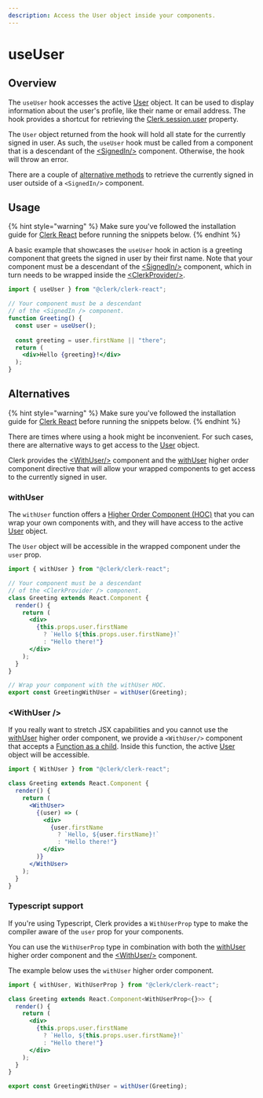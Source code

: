 ```yaml
---
description: Access the User object inside your components.
---
```


# useUser

## Overview

The `useUser` hook accesses the active [User](../clerkjs/user.md) object. It can be used to display information about the user's profile, like their name or email address. The hook provides a shortcut for retrieving the [Clerk.session.user](../clerkjs/clerk.md#attributes) property.

The `User` object returned from the hook will hold all state for the currently signed in user. As such, the `useUser` hook must be called from a component that is a descendant of the [&lt;SignedIn/&gt;](../../components/control-components/signed-in.md) component. Otherwise, the hook will throw an error.

There are a couple of [alternative methods](useuser-hook.md#alternatives) to retrieve the currently signed in user outside of a `<SignedIn/>` component.

## Usage

{% hint style="warning" %}
Make sure you've followed the installation guide for [Clerk React](installation.md) before running the snippets below.
{% endhint %}

A basic example that showcases the `useUser` hook in action is a greeting component that greets the signed in user by their first name. Note that your component must be a descendant of the [&lt;SignedIn/&gt;](../../components/control-components/signed-in.md) component, which in turn needs to be wrapped inside the [&lt;ClerkProvider/&gt;](clerkprovider.md).

```jsx
import { useUser } from "@clerk/clerk-react";

// Your component must be a descendant
// of the <SignedIn /> component.
function Greeting() {
  const user = useUser();
  
  const greeting = user.firstName || "there";
  return (
    <div>Hello {greeting}!</div>
  );
}
```

## Alternatives

{% hint style="warning" %}
Make sure you've followed the installation guide for [Clerk React](installation.md) before running the snippets below.
{% endhint %}

There are times where using a hook might be inconvenient. For such cases, there are alternative ways to get access to the [User](../clerkjs/user.md) object.

Clerk provides the [&lt;WithUser/&gt;](useuser-hook.md#withuser-1) component and the [withUser](useuser-hook.md#withuser) higher order component directive that will allow your wrapped components to get access to the currently signed in user.

### withUser

The `withUser` function offers a [Higher Order Component \(HOC\)](https://reactjs.org/docs/higher-order-components.html) that you can wrap your own components with, and they will have access to the active [User](../clerkjs/user.md) object.

The `User` object will be accessible in the wrapped component under the `user` prop.

```jsx
import { withUser } from "@clerk/clerk-react";

// Your component must be a descendant
// of the <ClerkProvider /> component.
class Greeting extends React.Component {  
  render() {
    return (
      <div>
        {this.props.user.firstName
          ? `Hello ${this.props.user.firstName}!`
          : "Hello there!"}
      </div>
    );
  }
}

// Wrap your component with the withUser HOC.
export const GreetingWithUser = withUser(Greeting);
```

### &lt;WithUser /&gt; <a id="withuser-component"></a>

If you really want to stretch JSX capabilities and you cannot use the [withUser](useuser-hook.md#withuser) higher order component, we provide a `<WithUser/>` component that accepts a [Function as a child](https://reactjs.org/docs/jsx-in-depth.html#functions-as-children). Inside this function, the active [User](../clerkjs/user.md) object will be accessible.

```jsx
import { WithUser } from "@clerk/clerk-react";

class Greeting extends React.Component {
  render() {
    return (
      <WithUser>
        {(user) => (
          <div>
            {user.firstName 
              ? `Hello, ${user.firstName}!` 
              : "Hello there!"}
          </div>
        )}
      </WithUser>
    );
  }
}
```

### Typescript support

If you're using Typescript, Clerk provides a `WithUserProp` type to make the compiler aware of the `user` prop for your components.

You can use the `WithUserProp` type in combination with both the [withUser ](useuser-hook.md#withuser)higher order component and the [&lt;WithUser/&gt;](useuser-hook.md#withuser-1) component. 

The example below uses the `withUser` higher order component.

```jsx
import { withUser, WithUserProp } from "@clerk/clerk-react";

class Greeting extends React.Component<WithUserProp<{}>> {
  render() {
    return (
      <div>
        {this.props.user.firstName
          ? `Hello, ${this.props.user.firstName}!`
          : "Hello there!"}
      </div>
    );
  }
}

export const GreetingWithUser = withUser(Greeting);
```

